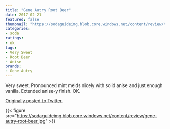```yaml
---
title: "Gene Autry Root Beer"
date: 2017-02-21
featured: false
thumbnail: "https://sodaguideimg.blob.core.windows.net/content/review/thumbs/gene-autry-root-beer.jpg"
categories:
- soda
ratings:
- ok
tags:
- Very Sweet
- Root Beer
- Anise
brands:
- Gene Autry
---
```


Very sweet. Pronounced mint melds nicely with solid anise and just enough vanilla. Extended anise-y finish. OK.

[Originally posted to Twitter.](https://twitter.com/Cavorter/status/834115871383621632)

{{< figure src="https://sodaguideimg.blob.core.windows.net/content/review/gene-autry-root-beer.jpg" >}}

